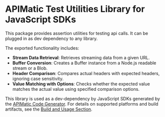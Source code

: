 # APIMatic Test Utilities Library for JavaScript SDKs

This package provides assertion utilities for testing api calls. It can be plugged in as dev dependency to any library.

The exported functionality includes:

* **Stream Data Retrieval**: Retrieves streaming data from a given URL.
* **Buffer Conversion**: Creates a Buffer instance from a Node.js readable stream or a Blob.
* **Header Comparison**: Compares actual headers with expected headers, ignoring case sensitivity.
* **Value Matching with Options**: Checks whether the expected value matches the actual value using specified comparison options.

This library is used as a dev-dependency by JavaScript SDKs generated by the [APIMatic Code Generator](http://www.apimatic.io). For details on supported platforms and build artifacts, see the [Build and Usage Section](https://github.com/apimatic/apimatic-js-runtime?tab=readme-ov-file#builds-and-usage).